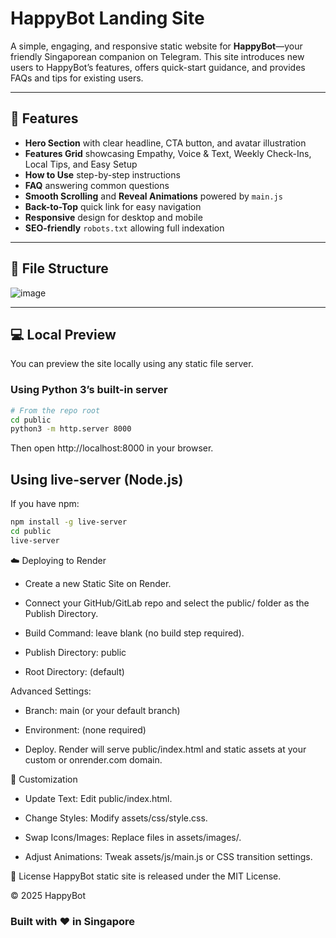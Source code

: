 # HappyBot Landing Site

A simple, engaging, and responsive static website for **HappyBot**—your friendly Singaporean companion on Telegram. This site introduces new users to HappyBot’s features, offers quick-start guidance, and provides FAQs and tips for existing users.

---

## 🚀 Features

- **Hero Section** with clear headline, CTA button, and avatar illustration  
- **Features Grid** showcasing Empathy, Voice & Text, Weekly Check-Ins, Local Tips, and Easy Setup  
- **How to Use** step-by-step instructions  
- **FAQ** answering common questions  
- **Smooth Scrolling** and **Reveal Animations** powered by `main.js`  
- **Back-to-Top** quick link for easy navigation  
- **Responsive** design for desktop and mobile  
- **SEO-friendly** `robots.txt` allowing full indexation

---

## 📁 File Structure

![image](https://github.com/user-attachments/assets/a988ea05-1d96-4f7b-8991-09eb86f5b9a5)


---

## 💻 Local Preview

You can preview the site locally using any static file server.

### Using Python 3’s built-in server

```bash
# From the repo root
cd public
python3 -m http.server 8000
```
Then open http://localhost:8000 in your browser.

## Using live-server (Node.js)
If you have npm:
```bash
npm install -g live-server
cd public
live-server
```

☁️ Deploying to Render
- Create a new Static Site on Render.

- Connect your GitHub/GitLab repo and select the public/ folder as the Publish Directory.

- Build Command: leave blank (no build step required).

- Publish Directory: public

- Root Directory: (default)

Advanced Settings:

- Branch: main (or your default branch)

- Environment: (none required)

- Deploy. Render will serve public/index.html and static assets at your custom or onrender.com domain.

🎨 Customization
- Update Text: Edit public/index.html.

- Change Styles: Modify assets/css/style.css.

- Swap Icons/Images: Replace files in assets/images/.

- Adjust Animations: Tweak assets/js/main.js or CSS transition settings.

📜 License
HappyBot static site is released under the MIT License.

© 2025 HappyBot

### Built with ❤️ in Singapore ###

